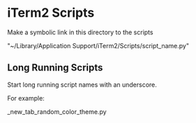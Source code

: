 # iTerm2 Scripts

Make a symbolic link in this directory to the scripts

"~/Library/Application Support/iTerm2/Scripts/script_name.py"

## Long Running Scripts

Start long running script names with an underscore. 

For example:

_new_tab_random_color_theme.py


